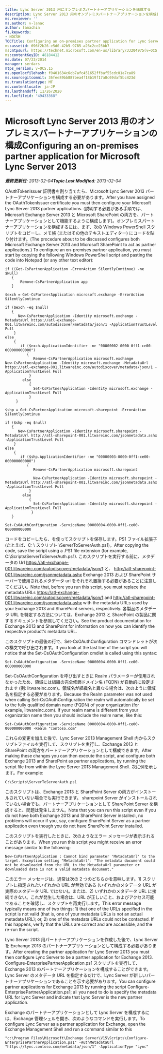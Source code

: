 ```yaml
---
title: Lync Server 2013 用にオンプレミスパートナーアプリケーションを構成する
description: Lync Server 2013 用のオンプレミスパートナーアプリケーションを構成します。
ms.reviewer: ''
ms.author: v-lanac
author: lanachin
f1.keywords:
- NOCSH
TOCTitle: Configuring an on-premises partner application for Lync Server 2013
ms:assetid: 696f2b26-e5d0-42b5-9785-a26c2ce25bb7
ms:mtpsurl: https://technet.microsoft.com/en-us/library/JJ204975(v=OCS.15)
ms:contentKeyID: 48184412
ms.date: 07/23/2014
manager: serdars
mtps_version: v=OCS.15
ms.openlocfilehash: f0401634c6cb7afc451652ffbaf55cdc01a7ca89
ms.sourcegitcommit: 36fee89bb887bea4f18b19f17a8c69daf5bc423d
ms.translationtype: MT
ms.contentlocale: ja-JP
ms.lasthandoff: 11/26/2020
ms.locfileid: "49433368"
---
```

# <a name="configuring-an-on-premises-partner-application-for-microsoft-lync-server-2013"></a><span data-ttu-id="42296-103">Microsoft Lync Server 2013 用のオンプレミスパートナーアプリケーションの構成</span><span class="sxs-lookup"><span data-stu-id="42296-103">Configuring an on-premises partner application for Microsoft Lync Server 2013</span></span>

<div data-xmlns="http://www.w3.org/1999/xhtml">

<div class="topic" data-xmlns="http://www.w3.org/1999/xhtml" data-msxsl="urn:schemas-microsoft-com:xslt" data-cs="https://msdn.microsoft.com/">

<div data-asp="https://msdn2.microsoft.com/asp">



</div>

<div id="mainSection">

<div id="mainBody"><span data-ttu-id="42296-104">

<span> </span></span><span class="sxs-lookup"><span data-stu-id="42296-104">

<span> </span></span></span>

<span data-ttu-id="42296-105">_**最終更新日:** 2013-02-04_</span><span class="sxs-lookup"><span data-stu-id="42296-105">_**Topic Last Modified:** 2013-02-04_</span></span>

<span data-ttu-id="42296-106">OAuthTokenIssuer 証明書を割り当てたら、Microsoft Lync Server 2013 パートナーアプリケーションを構成する必要があります。</span><span class="sxs-lookup"><span data-stu-id="42296-106">After you have assigned the OAuthTokenIssuer certificate you must then configure your Microsoft Lync Server 2013 partner applications.</span></span> <span data-ttu-id="42296-107">(説明する必要がある手順では、Microsoft Exchange Server 2013 と Microsoft SharePoint の両方を、パートナーアプリケーションとして機能するように構成します)。オンプレミスパートナーアプリケーションを構成するには、まず、次の Windows PowerShell スクリプトをコピーし、メモ帳 (またはその他のテキストエディター) にコードを貼り付けます。</span><span class="sxs-lookup"><span data-stu-id="42296-107">(The procedure about to be discussed configures both Microsoft Exchange Server 2013 and Microsoft SharePoint to act as partner applications.) To configure an on-premises partner application, you must start by copying the following Windows PowerShell script and pasting the code into Notepad (or any other text editor):</span></span>

    if ((Get-CsPartnerApplication -ErrorAction SilentlyContinue) -ne $Null)
       {
           Remove-CsPartnerApplication app
       }
    
    $exch = Get-CsPartnerApplication microsoft.exchange -ErrorAction SilentlyContinue
            
    if ($exch -eq $null)
       {
          New-CsPartnerApplication -Identity microsoft.exchange -MetadataUrl https://atl-exchange-001.litwareinc.com/autodiscover/metadata/json/1 -ApplicationTrustLevel Full 
        }
    else
        {
           if ($exch.ApplicationIdentifier -ne "00000002-0000-0ff1-ce00-000000000000")
              {
                 Remove-CsPartnerApplication microsoft.exchange
    New-CsPartnerApplication -Identity microsoft.exchange -MetadataUrl https://atl-exchange-001.litwareinc.com/autodiscover/metadata/json/1 -ApplicationTrustLevel Full 
               }
            else
               {
                 Set-CsPartnerApplication -Identity microsoft.exchange -ApplicationTrustLevel Full 
               }
         }
    
    $shp = Get-CsPartnerApplication microsoft.sharepoint -ErrorAction SilentlyContinue
            
    if ($shp -eq $null)
       {
          New-CsPartnerApplication -Identity microsoft.sharepoint -MetadataUrl http://atl-sharepoint-001.litwareinc.com/jsonmetadata.ashx -ApplicationTrustLevel Full 
        }
    else
        {
           if ($shp.ApplicationIdentifier -ne "00000003-0000-0ff1-ce00-000000000000")
              {
                 Remove-CsPartnerApplication microsoft.sharepoint
      
                 New-CsPartnerApplication -Identity microsoft.sharepoint -MetadataUrl http://atl-sharepoint-001.litwareinc.com/jsonmetadata.ashx -ApplicationTrustLevel Full 
               }
            else
               {
                 Set-CsPartnerApplication -Identity microsoft.sharepoint -ApplicationTrustLevel Full 
                }
       }
    
    Set-CsOAuthConfiguration -ServiceName 00000004-0000-0ff1-ce00-000000000000

<span data-ttu-id="42296-108">コードをコピーしたら、を使ってスクリプトを保存します。PS1 ファイル拡張子 (たとえば、C: \\ スクリプト \\ServerToServerAuth.ps1)。</span><span class="sxs-lookup"><span data-stu-id="42296-108">After copying the code, save the script using a .PS1 file extension (for example, C:\\Scripts\\ServerToServerAuth.ps1).</span></span> <span data-ttu-id="42296-109">このスクリプトを実行する前に、メタデータの Url https://atl-exchange-001.litwareinc.com/autodiscover/metadata/json/1 と、 http://atl-sharepoint-001.litwareinc.com/jsonmetadata.ashx Exchange 2013 および SharePoint サーバーで使用されるメタデータ url をそれぞれ置換する必要があることに注意してください。</span><span class="sxs-lookup"><span data-stu-id="42296-109">Note that, before you run this script, you must replace the metadata URLs https://atl-exchange-001.litwareinc.com/autodiscover/metadata/json/1 and http://atl-sharepoint-001.litwareinc.com/jsonmetadata.ashx with the metadata URLs used by your Exchange 2013 and SharePoint servers, respectively.</span></span> <span data-ttu-id="42296-110">各製品のメタデータ URL を特定する方法については、Exchange 2013 と SharePoint の製品に関するドキュメントを参照してください。</span><span class="sxs-lookup"><span data-stu-id="42296-110">See the product documentation for Exchange 2013 and SharePoint for information on how you can identify the respective product's metadata URL.</span></span>

<span data-ttu-id="42296-111">このスクリプトの最後の行で、Set-CsOAuthConfiguration コマンドレットが次の構文で呼び出されます。</span><span class="sxs-lookup"><span data-stu-id="42296-111">If you look at the last line of the script you will notice that the Set-CsOAuthConfiguration cmdlet is called using this syntax:</span></span>

    Set-CsOAuthConfiguration -ServiceName 00000004-0000-0ff1-ce00-000000000000

<span data-ttu-id="42296-p103">Set-CsOAuthConfiguration を呼び出すときに Realm パラメーターが使用されなかったため、領域には組織の完全修飾ドメイン名 (FQDN) が自動的に設定されます (例: litwareinc.com)。領域名が組織名と異なる場合は、次のように領域名を指定する必要があります。</span><span class="sxs-lookup"><span data-stu-id="42296-p103">Because the Realm parameter was not used when calling Set-CsOAuthConfiguration the realm will automatically be set to the fully qualified domain name (FQDN) of your organization (for example, litwareinc.com). If your realm name is different from your organization name then you should include the realm name, like this:</span></span>

    Set-CsOAuthConfiguration -ServiceName 00000004-0000-0ff1-ce00-000000000000 -Realm "contoso.com"

<span data-ttu-id="42296-114">これらの変更を加えた後で、Lync Server 2013 Management Shell 内からスクリプトファイルを実行して、スクリプトを実行し、Exchange 2013 と SharePoint の両方をパートナーアプリケーションとして構成できます。</span><span class="sxs-lookup"><span data-stu-id="42296-114">After making these changes you can then execute the script, and configure both Exchange 2013 and SharePoint as partner applications, by running the script file from within the Lync Server 2013 Management Shell.</span></span> <span data-ttu-id="42296-115">次に例を示します。</span><span class="sxs-lookup"><span data-stu-id="42296-115">For example:</span></span>

    C:\Scripts\ServerToServerAuth.ps1

<span data-ttu-id="42296-116">このスクリプトは、Exchange 2013 と SharePoint Server の両方がインストールされていない場合でも実行できます。 sharepoint Server がインストールされていない場合でも、パートナーアプリケーションとして SharePoint Server を構成すると、問題は発生しません。</span><span class="sxs-lookup"><span data-stu-id="42296-116">Note that you can run this script even if you do not have both Exchange 2013 and SharePoint Server installed:, no problems will occur if you, say, configure SharePoint Server as a partner application even though you do not have SharePoint Server installed.</span></span>

<span data-ttu-id="42296-117">このスクリプトを実行したときに、次のようなエラー メッセージが表示されることがあります。</span><span class="sxs-lookup"><span data-stu-id="42296-117">When you run this script you might receive an error message similar to the following:</span></span>

    New-CsPartnerApplication : Cannot bind parameter 'MetadataUrl' to the target. Exception setting "MetadataUrl": "The metadata document could not be downloaded from the URL in the MetadataUrl parameter or downloaded data is not a valid metadata document."

<span data-ttu-id="42296-p105">このエラー メッセージは、通常は次の 2 つのどちらかを意味します。1) スクリプトに指定されたいずれかの URL が無効である (いずれかのメタデータ URL が実際のメタデータ URL ではない)。または、2) いずれかのメタデータ URL に接続できない。これが発生した場合は、URL が正しいこと、およびアクセス可能であることを確認し、スクリプトを再実行します。</span><span class="sxs-lookup"><span data-stu-id="42296-p105">This error message typically means one of two things: 1) that one of the URLs specified in the script is not valid (that is, one of your metadata URLs is not an actual metadata URL); or, 2) one of the metadata URLs could not be contacted. If this happens, verify that the URLs are correct and are accessible, and the re-run the script.</span></span>

<span data-ttu-id="42296-120">Lync Server 2013 用パートナーアプリケーションを作成した後で、Lync Server を Exchange 2013 のパートナーアプリケーションとして構成する必要があります。</span><span class="sxs-lookup"><span data-stu-id="42296-120">After creating the partner application for Lync Server 2013 you must then configure Lync Server to be a partner application for Exchange 2013.</span></span> <span data-ttu-id="42296-121">Configure-EnterprisePartnerApplication.ps1 スクリプトを実行して、Exchange 2013 のパートナーアプリケーションを構成することができます。Lync Server のメタデータ URL を指定するだけで、Lync Server が新しいパートナーアプリケーションであることを示す必要があります。</span><span class="sxs-lookup"><span data-stu-id="42296-121">You can configure partner applications for Exchange 2013 by running the script Configure-EnterprisePartnerApplication.ps1; all you need to do is specify the metadata URL for Lync Server and indicate that Lync Server is the new partner application.</span></span>

<span data-ttu-id="42296-122">Exchange のパートナーアプリケーションとして Lync Server を構成するには、Exchange 管理シェルを開き、次のようなコマンドを実行します。</span><span class="sxs-lookup"><span data-stu-id="42296-122">To configure Lync Server as a partner application for Exchange, open the Exchange Management Shell and run a command similar to this</span></span>

    "c:\Program Files\Microsoft\Exchange Server\V15\Scripts\Configure-EnterprisePartnerApplication.ps1" -AuthMetadataUrl "https://lync.contoso.com/metadata/json/1" -ApplicationType "Lync"

<span data-ttu-id="42296-123"></div>

<span> </span>

</div>

</div>

</span><span class="sxs-lookup"><span data-stu-id="42296-123"></div>

<span> </span>

</div>

</div>

</span></span></div>

